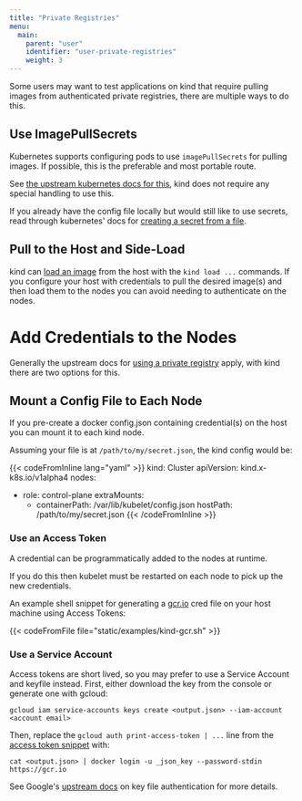 ```yaml
---
title: "Private Registries"
menu:
  main:
    parent: "user"
    identifier: "user-private-registries"
    weight: 3
---
```


Some users may want to test applications on kind that require pulling images
from authenticated private registries, there are multiple ways to do this.


## Use ImagePullSecrets

Kubernetes supports configuring pods to use `imagePullSecrets` for pulling
images. If possible, this is the preferable and most portable route.

See [the upstream kubernetes docs for this][imagePullSecrets],
kind does not require any special handling to use this.

If you already have the config file locally but would still like to use secrets,
read through kubernetes' docs for [creating a secret from a file][imagePullFileSecrets].

## Pull to the Host and Side-Load

kind can [load an image][loading an image] from the host with the `kind load ...`
commands. If you configure your host with credentials to pull the desired 
image(s) and then load them to the nodes you can avoid needing to authenticate 
on the nodes.


# Add Credentials to the Nodes

Generally the upstream docs for [using a private registry] apply, with kind
there are two options for this.

## Mount a Config File to Each Node

If you pre-create a docker config.json containing credential(s) on the host
you can mount it to each kind node.

Assuming your file is at `/path/to/my/secret.json`, the kind config would be:

{{< codeFromInline lang="yaml" >}}
kind: Cluster
apiVersion: kind.x-k8s.io/v1alpha4
nodes:
- role: control-plane
  extraMounts:
  - containerPath: /var/lib/kubelet/config.json
    hostPath: /path/to/my/secret.json
{{< /codeFromInline >}}

### Use an Access Token

A credential can be programmatically added to the nodes at runtime.

If you do this then kubelet must be restarted on each node to pick up the new credentials.

An example shell snippet for generating a [gcr.io][GCR] cred file on your host machine
using Access Tokens:

{{< codeFromFile file="static/examples/kind-gcr.sh" >}}

### Use a Service Account

Access tokens are short lived, so you may prefer to use a Service Account and keyfile instead.
First, either download the key from the console or generate one with gcloud:

```
gcloud iam service-accounts keys create <output.json> --iam-account <account email>
```

Then, replace the `gcloud auth print-access-token | ...` line from the [access token snippet](#use-an-access-token) with:

```
cat <output.json> | docker login -u _json_key --password-stdin https://gcr.io
```

See Google's [upstream docs][keyFileAuthentication] on key file authentication for more details.

[keyFileAuthentication]: https://cloud.google.com/container-registry/docs/advanced-authentication#json_key_file
[imagePullSecrets]: https://kubernetes.io/docs/concepts/containers/images/#specifying-imagepullsecrets-on-a-pod
[imagePullFileSecrets]: https://kubernetes.io/docs/tasks/configure-pod-container/pull-image-private-registry/#registry-secret-existing-credentials
[loading an image]: /docs/user/quick-start/#loading-an-image-into-your-cluster
[using a private registry]: https://kubernetes.io/docs/concepts/containers/images/#using-a-private-registry
[GCR]: https://cloud.google.com/container-registry/
